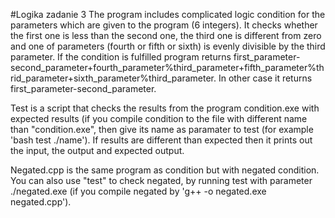 #Logika zadanie 3
The program includes complicated logic condition for the parameters which are given to the program (6 integers). It checks whether the first one is less than the second one, the third one is different from zero and one of parameters (fourth or fifth or sixth) is evenly divisible by the third parameter. If the condition is fulfilled program returns first_parameter-second_parameter+fourth_parameter%third_parameter+fifth_parameter%thrid_parameter+sixth_parameter%third_parameter. In other case it returns first_parameter-second_parameter.

Test is a script that checks the results from the program condition.exe with expected results (if you compile condition to the file with different name than "condition.exe", then give its name as paramater to test (for example 'bash test ./name'). If results are different than expected then it prints out the input, the output and expected output.

Negated.cpp is the same program as condition but with negated condition. You can also use "test" to check negated, by running test with parameter ./negated.exe (if you compile negated by 'g++ -o negated.exe negated.cpp').
